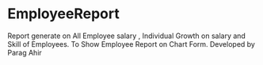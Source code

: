 # EmployeeReport
Report generate on All Employee salary , Individual Growth on salary and Skill of Employees.
To Show Employee Report on Chart Form.
 Developed  by Parag Ahir
